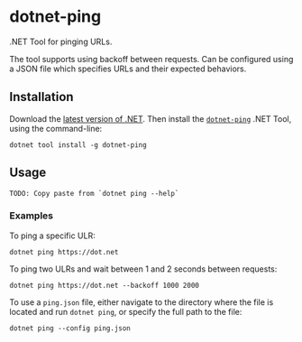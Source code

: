 # dotnet-ping

.NET Tool for pinging URLs.

The tool supports using backoff between requests.
Can be configured using a JSON file which specifies URLs and their expected behaviors.

## Installation

Download the [latest version of .NET](https://dot.net).
Then install the [`dotnet-ping`](https://www.nuget.org/packages/dotnet-ping)
.NET Tool, using the command-line:

```
dotnet tool install -g dotnet-ping
```

## Usage

```
TODO: Copy paste from `dotnet ping --help`
```

### Examples

To ping a specific ULR:

```
dotnet ping https://dot.net
```

To ping two ULRs and wait between 1 and 2 seconds between requests:

```
dotnet ping https://dot.net --backoff 1000 2000
```

To use a `ping.json` file, either navigate to the directory where the file is located and run `dotnet ping`,
or specify the full path to the file:

```
dotnet ping --config ping.json
```
